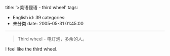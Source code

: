 title: '>美语俚语 - third wheel'
tags:
  - English
id: 39
categories:
  - 未分类
date: 2005-05-31 01:45:00
---

>Third wheel - 电灯泡，多余的人。

I feel like the third wheel.
